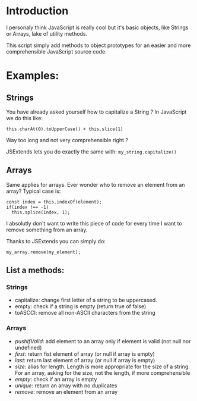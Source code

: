 # Introduction

I personaly think JavaScript is really cool but it's basic objects, like Strings or Arrays, lake of utility methods.

This script simply add methods to object prototypes for an easier and more comprehensible JavaScript source code.

# Examples:

## Strings

You have already asked yourself how to capitalize a String ?
In JavaScript we do this like: 

```this.charAt(0).toUpperCase() + this.slice(1)``` 

Way too long and not very comprehensible right ? 

JSExtends lets you do exactly the same with: ```my_string.capitalize()```

## Arrays

Same applies for arrays. Ever wonder who to remove an element from an array? Typical case is:

```
const index = this.indexOf(element);
if(index !== -1)
  this.splice(index, 1);
```

I absolutly don't want to write this piece of code for every time I want to remove something from an array.

Thanks to JSExtends you can simply do:
```
my_array.remove(my_element);
```

## List a methods:

### Strings

* capitalize: change first letter of a string to be uppercased.
* empty: check if a string is empty (return true of false)
* toASCCI: remove all non-ASCII characters from the string

### Arrays

* _pushIfValid_: add element to an array only if element is valid (not null nor undefined)
* _first_: return fist element of array (or null if array is empty)
* _last_: return last element of array (or null if array is empty)
* _size_: alias for length. Length is more appropriate for the size of a string. For an array, asking for the size, not the length, if more comprehensible
* _empty_: check if an array is empty
* _unique_: return an array with no duplicates
* _remove_: remove an element from an array
